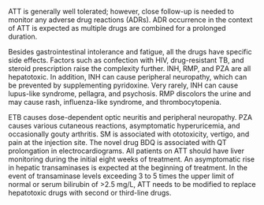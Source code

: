 ATT is generally well tolerated; however, close follow-up is needed to monitor any adverse drug reactions (ADRs). ADR occurrence in the context of ATT is expected as multiple drugs are combined for a prolonged duration.

Besides gastrointestinal intolerance and fatigue, all the drugs have specific side effects. Factors such as confection with HIV, drug-resistant TB, and steroid prescription raise the complexity further. INH, RMP, and PZA are all hepatotoxic. In addition, INH can cause peripheral neuropathy, which can be prevented by supplementing pyridoxine. Very rarely, INH can cause lupus-like syndrome, pellagra, and psychosis. RMP discolors the urine and may cause rash, influenza-like syndrome, and thrombocytopenia.

ETB causes dose-dependent optic neuritis and peripheral neuropathy. PZA causes various cutaneous reactions, asymptomatic hyperuricemia, and occasionally gouty arthritis. SM is associated with ototoxicity, vertigo, and pain at the injection site. The novel drug BDQ is associated with QT prolongation in electrocardiograms. All patients on ATT should have liver monitoring during the initial eight weeks of treatment. An asymptomatic rise in hepatic transaminases is expected at the beginning of treatment. In the event of transaminase levels exceeding 3 to 5 times the upper limit of normal or serum bilirubin of >2.5 mg/L, ATT needs to be modified to replace hepatotoxic drugs with second or third-line drugs.